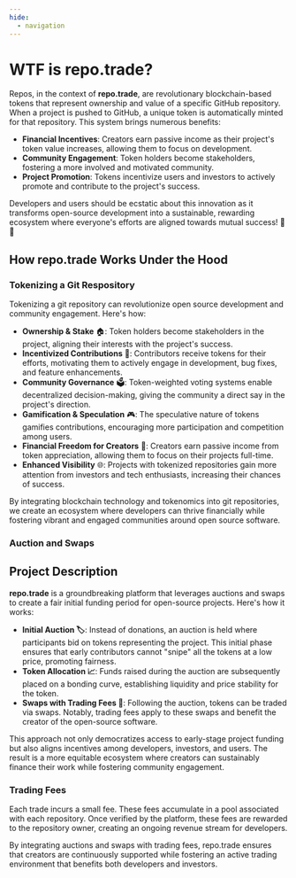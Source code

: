 ```yaml
---
hide:
  - navigation
---
```

# WTF is repo.trade?

Repos, in the context of **repo.trade**, are revolutionary blockchain-based tokens that represent ownership and value of a specific GitHub repository. When a project is pushed to GitHub, a unique token is automatically minted for that repository. This system brings numerous benefits:

- **Financial Incentives**: Creators earn passive income as their project's token value increases, allowing them to focus on development.
- **Community Engagement**: Token holders become stakeholders, fostering a more involved and motivated community.
- **Project Promotion**: Tokens incentivize users and investors to actively promote and contribute to the project's success.

Developers and users should be ecstatic about this innovation as it transforms open-source development into a sustainable, rewarding ecosystem where everyone's efforts are aligned towards mutual success! 🚀✨

## How repo.trade Works Under the Hood

### Tokenizing a Git Respository

Tokenizing a git repository can revolutionize open source development and community engagement. Here's how:

- **Ownership & Stake** 🏠: Token holders become stakeholders in the project, aligning their interests with the project's success.
- **Incentivized Contributions** 💸: Contributors receive tokens for their efforts, motivating them to actively engage in development, bug fixes, and feature enhancements.
- **Community Governance** 🗳️: Token-weighted voting systems enable decentralized decision-making, giving the community a direct say in the project's direction.
- **Gamification & Speculation** 🎮: The speculative nature of tokens gamifies contributions, encouraging more participation and competition among users.
- **Financial Freedom for Creators** 💼: Creators earn passive income from token appreciation, allowing them to focus on their projects full-time.
- **Enhanced Visibility** 🌐: Projects with tokenized repositories gain more attention from investors and tech enthusiasts, increasing their chances of success.

By integrating blockchain technology and tokenomics into git repositories, we create an ecosystem where developers can thrive financially while fostering vibrant and engaged communities around open source software.

### Auction and Swaps

## Project Description

**repo.trade** is a groundbreaking platform that leverages auctions and swaps to create a fair initial funding period for open-source projects. Here's how it works:

- **Initial Auction 🏷️**: Instead of donations, an auction is held where participants bid on tokens representing the project. This initial phase ensures that early contributors cannot "snipe" all the tokens at a low price, promoting fairness.
- **Token Allocation 📈**: Funds raised during the auction are subsequently placed on a bonding curve, establishing liquidity and price stability for the token.
- **Swaps with Trading Fees 💱**: Following the auction, tokens can be traded via swaps. Notably, trading fees apply to these swaps and benefit the creator of the open-source software.

This approach not only democratizes access to early-stage project funding but also aligns incentives among developers, investors, and users. The result is a more equitable ecosystem where creators can sustainably finance their work while fostering community engagement.

### Trading Fees

Each trade incurs a small fee. These fees accumulate in a pool associated with each repository. Once verified by the platform, these fees are rewarded to the repository owner, creating an ongoing revenue stream for developers.

By integrating auctions and swaps with trading fees, repo.trade ensures that creators are continuously supported while fostering an active trading environment that benefits both developers and investors.

